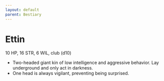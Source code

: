 ```yaml
---
layout: default
parent: Bestiary
---
```


# Ettin

10 HP, 16 STR, 6 WIL, club (d10)

- Two-headed giant kin of low intelligence and aggressive behavior.   Lay underground and only act in darkness.
- One head is always vigilant, preventing being surprised.
